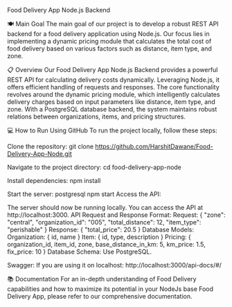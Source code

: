 Food Delivery App Node.js Backend

🍽️ Main Goal
The main goal of our project is to develop a robust REST API backend for a food delivery application using Node.js. Our focus lies in implementing a dynamic pricing module that calculates the total cost of food delivery based on various factors such as distance, item type, and zone.

📋 Overview
Our Food Delivery App Node.js Backend provides a powerful REST API for calculating delivery costs dynamically. Leveraging Node.js, it offers efficient handling of requests and responses. The core functionality revolves around the dynamic pricing module, which intelligently calculates delivery charges based on input parameters like distance, item type, and zone. With a PostgreSQL database backend, the system maintains robust relations between organizations, items, and pricing structures.

💻 How to Run Using GitHub
To run the project locally, follow these steps:

Clone the repository:
git clone https://github.com/HarshitDawane/Food-Delivery-App-Node.git

Navigate to the project directory:
cd food-delivery-app-node

Install dependencies:
npm install

Start the server:
postgresql
npm start
Access the API:

The server should now be running locally. You can access the API at http://localhost:3000.
API Request and Response Format:
Request:
{
  "zone": "central",
  "organization_id": "005",
  "total_distance": 12,
  "item_type": "perishable"
}
Response:
{
  "total_price": 20.5
}
Database Models:
Organization:
{ 
    id, 
    name 
}
Item:
{ 
    id, 
    type, 
    description 
}
Pricing:
{ 
    organization_id, 
    item_id, 
    zone, 
    base_distance_in_km: 5, 
    km_price: 1.5, 
    fix_price: 10 
}
Database Schema:
Use PostgreSQL.

Swagger:
If you are using it on localhost: http://localhost:3000/api-docs/#/

📚 Documentation
For an in-depth understanding of Food Delivery capabilities and how to maximize its potential in your NodeJs base Food Delivery App, please refer to our comprehensive documentation.